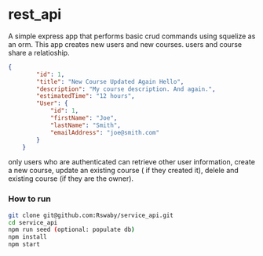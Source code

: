# rest_api
A simple express app that performs basic crud commands using squelize as an orm.
This app creates new users and new courses. users and course share a relatioship. 
```json
{
        "id": 1,
        "title": "New Course Updated Again Hello",
        "description": "My course description. And again.",
        "estimatedTime": "12 hours",
        "User": {
            "id": 1,
            "firstName": "Joe",
            "lastName": "Smith",
            "emailAddress": "joe@smith.com"
        }
    }
```
only users who are authenticated can retrieve other user information, create a new course, update an existing course ( if they created it), delele and existing course (if they are the owner).

### How to run
```sh
git clone git@github.com:Rswaby/service_api.git
cd service_api
npm run seed (optional: populate db)
npm install
npm start
```

